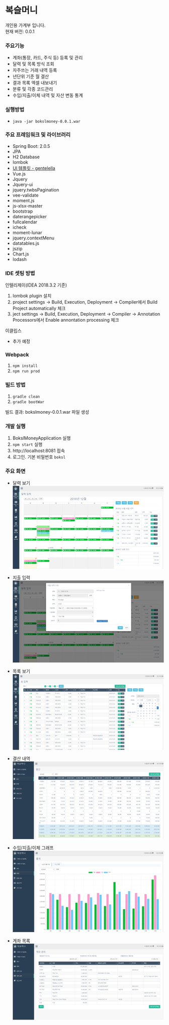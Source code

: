 복슬머니 
==================================================

개인용 가계부 입니다.<br>
현재 버전: 0.0.1 
 
### 주요기능
* 계좌(통장, 카드, 주식 등) 등록 및 관리
* 달력 및 목록 방식 조회
* 자주쓰는 거래 내역 등록
* 년단위 기준 월 결산 
* 결과 목록 엑셀 내보내기
* 분류 및 각종 코드관리
* 수입/지출/이체 내역 및 자산 변동 통계

### 실행방법
* `java -jar bokslmoney-0.0.1.war`

### 주요 프레임워크 및 라이브러리
* Spring Boot: 2.0.5
* JPA
* H2 Database
* lombok
* [UI 템플릿 - gentelella](https://github.com/puikinsh/gentelella)
* Vue.js
* Jquery 
* Jquery-ui
* jquery.twbsPagination
* vee-validate
* moment.js
* js-xlsx-master
* bootstrap
* daterangepicker
* fullcalendar 
* icheck
* moment-lunar
* jquery.contextMenu
* datatables.js
* jszip
* Chart.js
* lodash

### IDE 셋팅 방법
인텔리제이(IDEA 2018.3.2 기준)

1. lombok plugin 설치
1. project settings -> Build, Execution, Deployment -> Compiler에서 Build Project automatically 체크
1. ject settings -> Build, Execution, Deployment -> Compiler -> Annotation Processors에서 Enable annontation processing 체크  

이클립스

- 추가 예정

### Webpack
1. `npm install`
2. `npm run prod`

### 빌드 방법
1. `gradle clean`
2. `gradle bootWar`

빌드 결과: bokslmoney-0.0.1.war 파일 생성

### 개발 실행
1. BokslMoneyApplication 실행
2. `npm start` 실행
3. http://localhost:8081 접속
4. 로그인. 기본 비밀번호 `boksl`

### 주요 화면
* 달력 보기
![Server Map](readme/pic1.png)

* 지출 입력
![Server Map](readme/pic2.png)

* 목록 보기
![Server Map](readme/pic3.png)

* 결산 내역
![Server Map](readme/pic4.png)

* 수입/지출/이체 그래프
![Server Map](readme/pic5.png)

* 계좌 목록
![Server Map](readme/pic6.png)